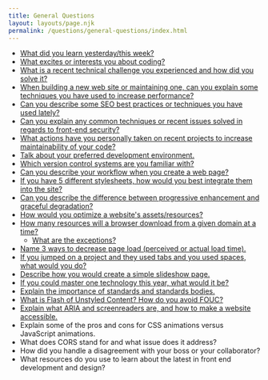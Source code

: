 ```yaml
---
title: General Questions
layout: layouts/page.njk
permalink: /questions/general-questions/index.html
---
```


* [What did you learn yesterday/this week?](../answers/Answers-To-General-Questions/1-What-did-you-learn-yesterdaythis-week.md)
* [What excites or interests you about coding?](../answers/Answers-To-General-Questions/2-What-excites-or-interests-you-about-coding.md)
* [What is a recent technical challenge you experienced and how did you solve it?](../answers/Answers-To-General-Questions/3-What-is-a-recent-technical-challenge-you-experienced-and-how-did-you-solve-it.md)
* [When building a new web site or maintaining one, can you explain some techniques you have used to increase performance?](../answers/Answers-To-General-Questions/4-When-building-a-new-web-site-or-maintaining-one-can-you-explain-some-techniques-you-have-used-to-increase-performance.md)
* [Can you describe some SEO best practices or techniques you have used lately?](../answers/Answers-To-General-Questions/5-Can-you-describe-some-SEO-best-practices-or-techniques-you-have-used-lately.md)
* [Can you explain any common techniques or recent issues solved in regards to front-end security?](../answers/Answers-To-General-Questions/6-Can-you-explain-any-common-techniques-or-recent-issues-solved-in-regards-to-front-end-security.md)
* [What actions have you personally taken on recent projects to increase maintainability of your code?](../answers/Answers-To-General-Questions/7-What-actions-have-you-personally-taken-on-recent-projects-to-increase-maintainability-of-your-code.md)
* [Talk about your preferred development environment.](../answers/Answers-To-General-Questions/8-Talk-about-your-preferred-development-environment.md)
* [Which version control systems are you familiar with?](../answers/Answers-To-General-Questions/9-Which-version-control-systems-are-you-familiar-with.md)
* [Can you describe your workflow when you create a web page?](../answers/Answers-To-General-Questions/10-Can-you-describe-your-workflow-when-you-create-a-web-page.md)
* [If you have 5 different stylesheets, how would you best integrate them into the site?](../answers/Answers-To-General-Questions/11-If-you-have-5-different-stylesheets-how-would-you-best-integrate-them-into-the-site.md)
* [Can you describe the difference between progressive enhancement and graceful degradation?](../answers/Answers-To-General-Questions/12-Can-you-describe-the-difference-between-progressive-enhancement-and-graceful-degradation.md)
* [How would you optimize a website's assets/resources?](../answers/Answers-To-General-Questions/13-How-would-you-optimize-a-websites-assetsresources.md)
* [How many resources will a browser download from a given domain at a time?](../answers/Answers-To-General-Questions/14-How-many-resources-will-a-browser-download-from-a-given-domain-at-a-time.md)
  * [What are the exceptions?](../answers/Answers-To-General-Questions/14-How-many-resources-will-a-browser-download-from-a-given-domain-at-a-time.md)
* [Name 3 ways to decrease page load (perceived or actual load time).](../answers/Answers-To-General-Questions/15-Name-3-ways-to-decrease-page-load-perceived-or-actual-load-time.md)
* [If you jumped on a project and they used tabs and you used spaces, what would you do?](../answers/Answers-To-General-Questions/16-If-you-jumped-on-a-project-and-they-used-tabs-and-you-used-spaces-what-would-you-do.md)
* [Describe how you would create a simple slideshow page.](../answers/Answers-To-General-Questions/17-Describe-how-you-would-create-a-simple-slideshow-page.md)
* [If you could master one technology this year, what would it be?](../answers/Answers-To-General-Questions/18-If-you-could-master-one-technology-this-year-what-would-it-be.md)
* [Explain the importance of standards and standards bodies.](../answers/Answers-To-General-Questions/19-Explain-the-importance-of-standards-and-standards-bodies.md)
* [What is Flash of Unstyled Content? How do you avoid FOUC?](../answers/Answers-To-General-Questions/20-What-is-Flash-of-Unstyled-Content-How-do-you-avoid-FOUC.md)
* [Explain what ARIA and screenreaders are, and how to make a website accessible.](../answers/Answers-To-General-Questions/21-Explain-what-ARIA-and-screenreaders-are-and-how-to-make-a-website-accessible.md)
* Explain some of the pros and cons for CSS animations versus JavaScript animations.
* What does CORS stand for and what issue does it address?
* How did you handle a disagreement with your boss or your collaborator?
* What resources do you use to learn about the latest in front end development and design?
